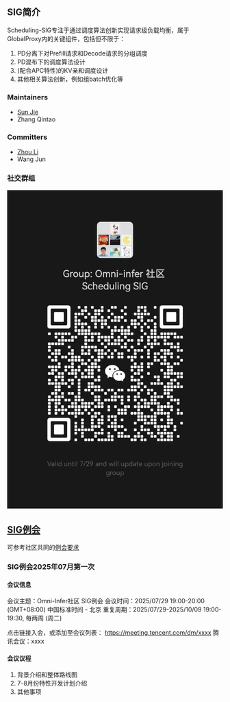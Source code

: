 ## SIG简介

Scheduling-SIG专注于通过调度算法创新实现请求级负载均衡，属于GlobalProxy内的关键组件，包括但不限于：
1. PD分离下对Prefill请求和Decode请求的分组调度
2. PD混布下的调度算法设计
3. (配合APC特性)的KV亲和调度设计
4. 其他相关算法创新，例如组batch优化等

### Maintainers

* [Sun Jie](https://gitee.com/riosun)
* Zhang Qintao

### Committers

* [Zhou Li](https://gitee.com/lzhou-xyz)
* Wang Jun

### 社交群组

![image](figures/sig-sche-wechat.jpg)

## [SIG例会](meetings/sig-sche/)

可参考社区共同的[例会要求](meetings/sig-meetings-requirement.md)

### SIG例会2025年07月第一次

#### 会议信息

会议主题：Omni-Infer社区  SIG例会
会议时间：2025/07/29 19:00-20:00 (GMT+08:00) 中国标准时间 - 北京
重复周期：2025/07/29-2025/10/09 19:00-19:30, 每两周 (周二)

点击链接入会，或添加至会议列表：
https://meeting.tencent.com/dm/xxxx
腾讯会议：xxxx

#### 会议议程

1. 背景介绍和整体路线图
2. 7-8月份特性开发计划介绍
3. 其他事项
